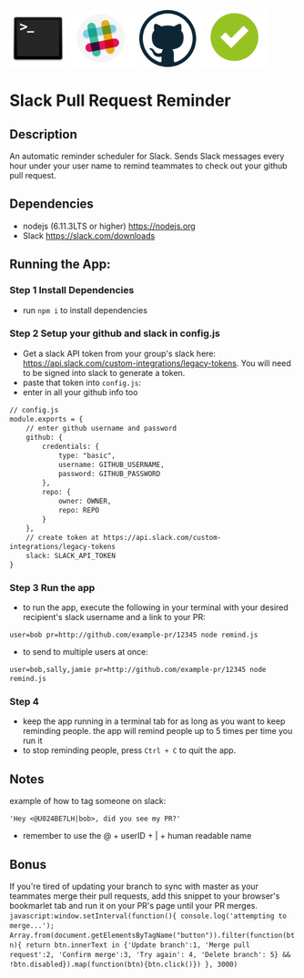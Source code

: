 <span><img src="./icons/terminal.png" height='100px' /></span>
<span><img src="./icons/slack-logo.png" height='100px' /></span>
<span><img src="./icons/github-logo.png" height='100px' /></span>
<span><img src="./icons/approved.png" height='100px' /></span>

# Slack Pull Request Reminder

## Description
An automatic reminder scheduler for Slack. Sends Slack messages every hour under your user name to remind teammates to check out your github pull request.

## Dependencies
- nodejs (6.11.3LTS or higher) <a href='https://nodejs.org'>https://nodejs.org</a>
- Slack <a href='https://slack.com/downloads'>https://slack.com/downloads</a>

## Running the App: 
### Step 1 Install Dependencies
- run `npm i` to install dependencies

### Step 2 Setup your github and slack in config.js
- Get a slack API token from your group's slack here: https://api.slack.com/custom-integrations/legacy-tokens. You will need to be signed into slack to generate a token.
- paste that token into `config.js`:
- enter in all your github info too
```
// config.js
module.exports = {
    // enter github username and password
    github: {
        credentials: {
            type: "basic",
            username: GITHUB_USERNAME,
            password: GITHUB_PASSWORD
        },
        repo: {
            owner: OWNER,
            repo: REPO
        }
    },
    // create token at https://api.slack.com/custom-integrations/legacy-tokens
    slack: SLACK_API_TOKEN
}
```

### Step 3 Run the app
- to run the app, execute the following in your terminal with your desired recipient's slack username and a link to your PR:
```
user=bob pr=http://github.com/example-pr/12345 node remind.js 
```
- to send to multiple users at once:
```
user=bob,sally,jamie pr=http://github.com/example-pr/12345 node remind.js 
```
### Step 4
- keep the app running in a terminal tab for as long as you want to keep reminding people. the app will remind people up to 5 times per time you run it
- to stop reminding people, press `Ctrl + C` to quit the app.
## Notes
example of how to tag someone on slack: 
```
'Hey <@U024BE7LH|bob>, did you see my PR?'
```
- remember to use the @ + userID + | + human readable name

## Bonus
If you're tired of updating your branch to sync with master as your teammates merge their pull requests, add this snippet to your browser's bookmarlet tab and run it on your PR's page until your PR merges.
`javascript:window.setInterval(function(){ console.log('attempting to merge...'); Array.from(document.getElementsByTagName("button")).filter(function(btn){ return btn.innerText in {'Update branch':1, 'Merge pull request':2, 'Confirm merge':3, 'Try again': 4, 'Delete branch': 5} && !btn.disabled}).map(function(btn){btn.click()}) }, 3000)`
